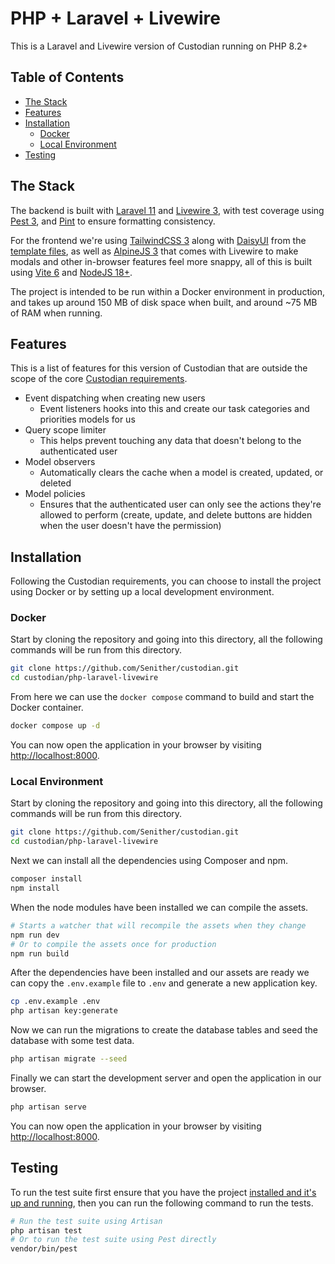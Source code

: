 # PHP + Laravel + Livewire

This is a Laravel and Livewire version of Custodian running on PHP 8.2+

## Table of Contents

- [The Stack](#the-stack)
- [Features](#features)
- [Installation](#installation)
    - [Docker](#docker)
    - [Local Environment](#local-environment)
- [Testing](#testing)

## The Stack

The backend is built with [Laravel 11](https://laravel.com/) and [Livewire 3](https://livewire.laravel.com/), with test coverage using [Pest 3](https://pestphp.com/), and [Pint](https://laravel.com/docs/11.x/pint#main-content) to ensure formatting consistency.

For the frontend we're using [TailwindCSS 3](https://tailwindcss.com/) along with [DaisyUI](https://daisyui.com/) from the [template files](/template/), as well as [AlpineJS 3](https://alpinejs.dev/) that comes with Livewire to make modals and other in-browser features feel more snappy, all of this is built using [Vite 6](https://vite.dev/) and [NodeJS 18+](https://nodejs.org/).

The project is intended to be run within a Docker environment in production, and takes up around 150 MB of disk space when built, and around ~75 MB of RAM when running.

## Features

This is a list of features for this version of Custodian that are outside the scope of the core [Custodian requirements](/README.md#requirements).

- Event dispatching when creating new users
    - Event listeners hooks into this and create our task categories and priorities models for us
- Query scope limiter
    - This helps prevent touching any data that doesn't belong to the authenticated user
- Model observers
    - Automatically clears the cache when a model is created, updated, or deleted
- Model policies
    - Ensures that the authenticated user can only see the actions they're allowed to perform (create, update, and delete buttons are hidden when the user doesn't have the permission)

## Installation

Following the Custodian requirements, you can choose to install the project using Docker or by setting up a local development environment.

### Docker

Start by cloning the repository and going into this directory, all the following commands will be run from this directory.

```bash
git clone https://github.com/Senither/custodian.git
cd custodian/php-laravel-livewire
```

From here we can use the `docker compose` command to build and start the Docker container.

```bash
docker compose up -d
```

You can now open the application in your browser by visiting [http://localhost:8000](http://localhost:8000).

### Local Environment

Start by cloning the repository and going into this directory, all the following commands will be run from this directory.

```bash
git clone https://github.com/Senither/custodian.git
cd custodian/php-laravel-livewire
```

Next we can install all the dependencies using Composer and npm.

```bash
composer install
npm install
```

When the node modules have been installed we can compile the assets.

```bash
# Starts a watcher that will recompile the assets when they change
npm run dev
# Or to compile the assets once for production
npm run build
```

After the dependencies have been installed and our assets are ready we can copy the `.env.example` file to `.env` and generate a new application key.

```bash
cp .env.example .env
php artisan key:generate
```

Now we can run the migrations to create the database tables and seed the database with some test data.

```bash
php artisan migrate --seed
```

Finally we can start the development server and open the application in our browser.

```bash
php artisan serve
```

You can now open the application in your browser by visiting [http://localhost:8000](http://localhost:8000).

## Testing

To run the test suite first ensure that you have the project [installed and it's up and running](#installation), then you can run the following command to run the tests.

```bash
# Run the test suite using Artisan
php artisan test
# Or to run the test suite using Pest directly
vendor/bin/pest
```
